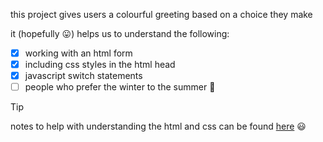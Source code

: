 this project gives users a colourful greeting based on a choice they make

it (hopefully 😛) helps us to understand the following:

- [x] working with an html form
- [x] including css styles in the html head
- [x] javascript switch statements
- [ ] people who prefer the winter to the summer 🤪

> [!TIP]
> notes to help with understanding the html and css can be found [here](https://github.com/zigzaga00/html-css-notes/blob/main/html-css-notes.md#fo) 😃
